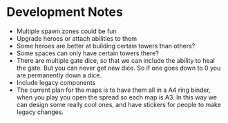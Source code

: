 # Development Notes

- Multiple spawn zones could be fun
- Upgrade heroes or attach abilities to them
- Some heroes are better at building certain towers than others?
- Some spaces can only have certain towers there?
- There are multiple gate dice, so that we can include the ability to heal the gate. But you can never get new dice. So if one goes down to 0 you are permanently down a dice.
- Include legacy components
- The current plan for the maps is to have them all in a A4 ring binder, when you play you open the spread so each map is A3. In this way we can design some really cool ones, and have stickers for people to make legacy changes.

